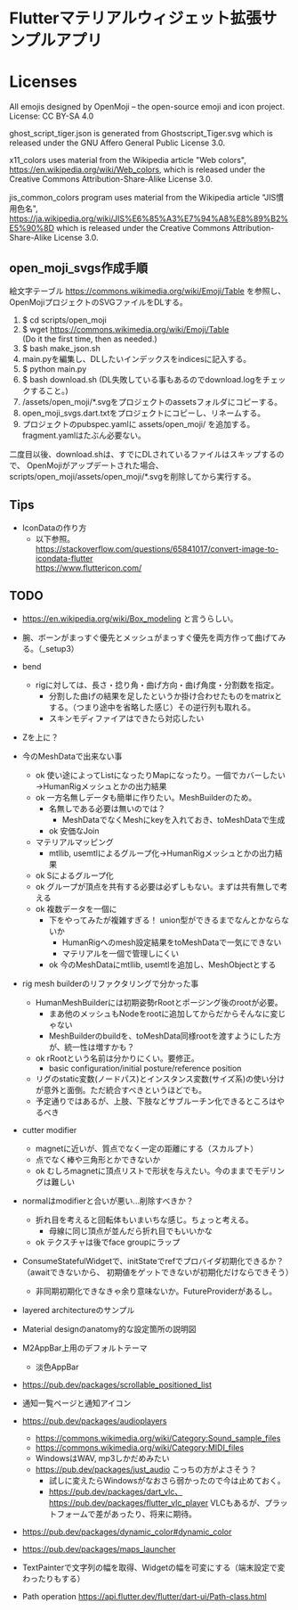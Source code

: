
# Flutterマテリアルウィジェット拡張サンプルアプリ

# Licenses

All emojis designed by OpenMoji – the open-source emoji and icon project. License: CC BY-SA 4.0

ghost_script_tiger.json is generated from Ghostscript_Tiger.svg
which is released under the GNU Affero General Public License 3.0.

x11_colors uses material from the Wikipedia article "Web colors",
https://en.wikipedia.org/wiki/Web_colors,
which is released under the Creative Commons Attribution-Share-Alike License 3.0.

jis_common_colors program uses material from the Wikipedia article "JIS慣用色名",
https://ja.wikipedia.org/wiki/JIS%E6%85%A3%E7%94%A8%E8%89%B2%E5%90%8D
which is released under the Creative Commons Attribution-Share-Alike License 3.0.

## open_moji_svgs作成手順

絵文字テーブル https://commons.wikimedia.org/wiki/Emoji/Table を参照し、
OpenMojiプロジェクトのSVGファイルをDLする。

1. $ cd scripts/open_moji
2. $ wget https://commons.wikimedia.org/wiki/Emoji/Table  
   (Do it the first time, then as needed.)
3. $ bash make_json.sh
4. main.pyを編集し、DLしたいインデックスをindicesに記入する。
5. $ python main.py
6. $ bash download.sh
   (DL失敗している事もあるのでdownload.logをチェックすること。)
7. /assets/open_moji/*.svgをプロジェクトのassetsフォルダにコピーする。
8. open_moji_svgs.dart.txtをプロジェクトにコピーし、リネームする。
9. プロジェクトのpubspec.yamlに assets/open_moji/ を追加する。fragment.yamlはたぶん必要ない。

二度目以後、download.shは、すでにDLされているファイルはスキップするので、 OpenMojiがアップデートされた場合、
scripts/open_moji/assets/open_moji/*.svgを削除してから実行する。

## Tips

* IconDataの作り方
  * 以下参照。  
    https://stackoverflow.com/questions/65841017/convert-image-to-icondata-flutter  
    https://www.fluttericon.com/

## TODO

* https://en.wikipedia.org/wiki/Box_modeling と言うらしい。

* 腕、ボーンがまっすぐ優先とメッシュがまっすぐ優先を両方作って曲げてみる。（_setup3）

* bend
  * rigに対しては、長さ・捻り角・曲げ方向・曲げ角度・分割数を指定。
    * 分割した曲げの結果を足したというか掛け合わせたものをmatrixとする。（つまり途中を省略した感じ）その逆行列も取れる。
    * スキンモディファイアはできたら対応したい

* Zを上に？

* 今のMeshDataで出来ない事 
  * ok 使い途によってListになったりMapになったり。一個でカバーしたい→HumanRigメッシュとかの出力結果
  * ok 一方名無しデータも簡単に作りたい。MeshBuilderのため。
    * 名無しである必要は無いのでは？
      * MeshDataでなくMeshにkeyを入れておき、toMeshDataで生成
    * ok 安価なJoin
  * マテリアルマッピング
    * mtllib, usemtlによるグループ化→HumanRigメッシュとかの出力結果
  * ok Sによるグループ化
  * ok グループが頂点を共有する必要は必ずしもない。まずは共有無しで考える
  * ok 複数データを一個に
    * 下をやってみたが複雑すぎる！ union型ができるまでなんとかならないか
      * HumanRigへのmesh設定結果をtoMeshDataで一気にできない
      * マテリアルを一個で管理しにくい
    * ok 今のMeshDataにmtllib, usemtlを追加し、MeshObjectとする
      
* rig mesh builderのリファクタリングで分かった事
  * HumanMeshBuilderには初期姿勢rRootとポージング後のrootが必要。
    * まあ他のメッシュもNodeをrootに追加してからだからそんなに変じゃない
    * MeshBuilderのbuildを、toMeshData同様rootを渡すようにした方が、統一性は増すかも？
  * ok rRootという名前は分かりにくい。要修正。
    * basic configuration/initial posture/reference position 
  * リグのstatic変数(ノードパス)とインスタンス変数(サイズ系)の使い分けが意外と面倒。ただ統合すべきというほどでも。
  * 予定通りではあるが、上肢、下肢などサブルーチン化できるところはやるべき

* cutter modifier
  * magnetに近いが、質点でなく一定の距離にする（スカルプト）
  * 点でなく棒や三角形とかできないか
  * ok むしろmagnetに頂点リストで形状を与えたい。今のままでモデリングは難しい
* normalはmodifierと合いが悪い...削除すべきか？
  * 折れ目を考えると回転体もいまいちな感じ。ちょっと考える。
    * 母線に同じ頂点が並んだら折れ目でもいいかな
  * ok テクスチャは後でface groupにラップ

* ConsumeStatefulWidgetで、initStateでrefでプロバイダ初期化できるか？（awaitできないから、
  初期値をゲットできないが初期化だけならできそう）
  * 非同期初期化できなきゃ余り意味ないか。FutureProviderがあるし。
* layered architectureのサンプル
* Material designのanatomy的な設定箇所の説明図
* M2AppBar上用のデフォルトテーマ
  * 淡色AppBar
* https://pub.dev/packages/scrollable_positioned_list
* 通知一覧ページと通知アイコン
* https://pub.dev/packages/audioplayers
  * https://commons.wikimedia.org/wiki/Category:Sound_sample_files
  * https://commons.wikimedia.org/wiki/Category:MIDI_files
  * WindowsはWAV, mp3しかだめみたい
  * https://pub.dev/packages/just_audio こっちの方がよさそう？
    * 試しに変えたらWindowsがなおさら弱かったので今は止めておく。
    * https://pub.dev/packages/dart_vlc、https://pub.dev/packages/flutter_vlc_player 
      VLCもあるが、プラットフォームで差があったり、将来に期待。
* https://pub.dev/packages/dynamic_color#dynamic_color
* https://pub.dev/packages/maps_launcher
* TextPainterで文字列の幅を取得、Widgetの幅を可変にする（端末設定で変わったりもする）
* Path operation https://api.flutter.dev/flutter/dart-ui/Path-class.html